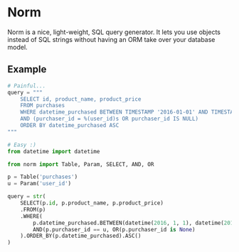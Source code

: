 Norm
====

Norm is a nice, light-weight, SQL query generator. It lets you use objects instead of SQL strings without
having an ORM take over your database model.

Example
-------
```python
# Painful...
query = """
    SELECT id, product_name, product_price
    FROM purchases
    WHERE datetime_purchased BETWEEN TIMESTAMP '2016-01-01' AND TIMESTAMP '2016-01-02 23:59:59.999999'
    AND (purchaser_id = %(user_id)s OR purchaser_id IS NULL)
    ORDER BY datetime_purchased ASC
"""

# Easy :)
from datetime import datetime

from norm import Table, Param, SELECT, AND, OR

p = Table('purchases')
u = Param('user_id')

query = str(
    SELECT(p.id, p.product_name, p.product_price)
    .FROM(p)
    .WHERE(
        p.datetime_purchased.BETWEEN(datetime(2016, 1, 1), datetime(2016, 1, 2, 23, 59, 59, 999999)),
        AND(p.purchaser_id == u, OR(p.purchaser_id is None)
    ).ORDER_BY(p.datetime_purchased).ASC()
)
```
